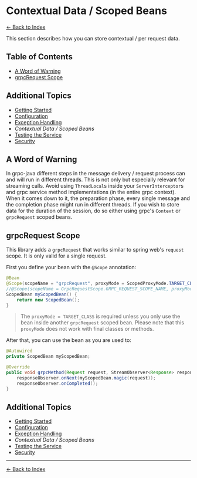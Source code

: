 # Contextual Data / Scoped Beans

[<- Back to Index](../index.md)

This section describes how you can store contextual / per request data.

## Table of Contents <!-- omit in toc -->

- [A Word of Warning](#a-word-of-warning)
- [grpcRequest Scope](#grpcrequest-scope)

## Additional Topics <!-- omit in toc -->

- [Getting Started](getting-started.md)
- [Configuration](configuration.md)
- [Exception Handling](exception-handling.md)  
- *Contextual Data / Scoped Beans*
- [Testing the Service](testing.md)
- [Security](security.md)

## A Word of Warning

In grpc-java different steps in the message delivery / request process can and will run in different threads. This is
not only but especially relevant for streaming calls. Avoid using `ThreadLocal`s inside your `ServerInterceptor`s and
grpc service method implementations (in the entire grpc context). When it comes down to it, the preparation phase, every
single message and the completion phase might run in different threads. If you wish to store data for the duration of
the session, do so either using grpc's `Context` or `grpcRequest` scoped beans.

## grpcRequest Scope

This library adds a `grpcRequest` that works similar to spring web's `request` scope. It is only valid for a single
request.

First you define your bean with the `@Scope` annotation:

````java
@Bean
@Scope(scopeName = "grpcRequest", proxyMode = ScopedProxyMode.TARGET_CLASS)
//@Scope(scopeName = GrpcRequestScope.GRPC_REQUEST_SCOPE_NAME, proxyMode = ScopedProxyMode.TARGET_CLASS)
ScopedBean myScopedBean() {
    return new ScopedBean();
}
````

> The `proxyMode = TARGET_CLASS` is required unless you only use the bean inside another `grpcRequest` scoped bean.
> Please note that this `proxyMode` does not work with final classes or methods.

After that, you can use the bean as you are used to:

````java
@Autowired
private ScopedBean myScopedBean;

@Override
public void grpcMethod(Request request, StreamObserver<Response> responseObserver) {
    responseObserver.onNext(myScopedBean.magic(request));
    responseObserver.onCompleted();
}
````

## Additional Topics <!-- omit in toc -->

- [Getting Started](getting-started.md)
- [Configuration](configuration.md)
- [Exception Handling](exception-handling.md)  
- *Contextual Data / Scoped Beans*
- [Testing the Service](testing.md)
- [Security](security.md)

----------

[<- Back to Index](../index.md)
